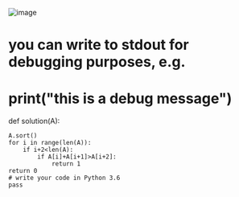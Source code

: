 
![image](https://i.imgur.com/Hyi7SKR.jpg)

  # you can write to stdout for debugging purposes, e.g.
  # print("this is a debug message")

def solution(A):
    
    A.sort()
    for i in range(len(A)):
        if i+2<len(A):
            if A[i]+A[i+1]>A[i+2]:
                return 1
    return 0
    # write your code in Python 3.6
    pass
